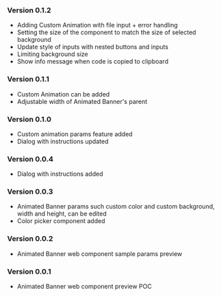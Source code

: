 ### Version 0.1.2
- Adding Custom Animation with file input + error handling
- Setting the size of the component to match the size of selected background
- Update style of inputs with nested buttons and inputs
- Limiting background size 
- Show info message when code is copied to clipboard
### Version 0.1.1
- Custom Animation can be added
- Adjustable width of Animated Banner's parent
### Version 0.1.0
- Custom animation params feature added
- Dialog with instructions updated
### Version 0.0.4
- Dialog with instructions added
### Version 0.0.3
- Animated Banner params such custom color and custom background, width and height, can be edited
- Color picker component added
### Version 0.0.2
- Animated Banner web component sample params preview
### Version 0.0.1
- Animated Banner web component preview POC
